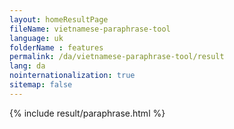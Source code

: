 ```yaml
---
layout: homeResultPage
fileName: vietnamese-paraphrase-tool
language: uk
folderName : features
permalink: /da/vietnamese-paraphrase-tool/result
lang: da
nointernationalization: true
sitemap: false
---
```

{% include result/paraphrase.html %}

<script src="/js/result/paraprashing.js" data-foldername="{{page.folderName}}" data-lang="{{page.lang}}"></script>